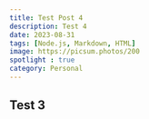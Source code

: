 ```yaml
---
title: Test Post 4
description: Test 4
date: 2023-08-31
tags: [Node.js, Markdown, HTML]
image: https://picsum.photos/200
spotlight : true
category: Personal
---
```


## Test 3


